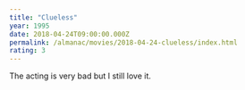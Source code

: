 ```yaml
---
title: "Clueless"
year: 1995
date: 2018-04-24T09:00:00.000Z
permalink: /almanac/movies/2018-04-24-clueless/index.html
rating: 3
---
```


The acting is very bad but I still love it.